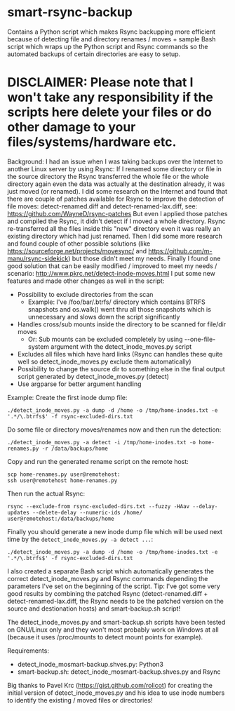 # smart-rsync-backup
Contains a Python script which makes Rsync backupping more efficient because of detecting file and directory renames / moves + sample Bash script which wraps up the Python script and Rsync commands so the automated backups of certain directories are easy to setup.

# DISCLAIMER: Please note that I won't take any responsibility if the scripts here delete your files or do other damage to your files/systems/hardware etc.

Background:
I had an issue when I was taking backups over the Internet to another Linux server by using Rsync: If I renamed some directory or file in the source directory the Rsync transferred the whole file or the whole directory again even the data was actually at the destination already, it was just moved (or renamed). I did some research on the Internet and found that there are couple of patches available for Rsync to improve the detection of file moves: detect-renamed.diff and detect-renamed-lax.diff, see: https://github.com/WayneD/rsync-patches But even I applied those patches and compiled the Rsync, it didn't detect if I moved a whole directory. Rsync re-transferred all the files inside this "new" directory even it was really an existing directory which had just renamed. Then I did some more research and found couple of other possible solutions (like https://sourceforge.net/projects/movesync/ and https://github.com/m-manu/rsync-sidekick) but those didn't meet my needs. Finally I found one good solution that can be easily modified / improved to meet my needs / scenario: http://www.pkrc.net/detect-inode-moves.html I put some new features and made other changes as well in the script:
* Possibility to exclude directories from the scan
  * Example: I've /foo/bar/.btrfs/ directory which contains BTRFS snapshots and os.walk() went thru all those snapshots which is unnecessary and slows down the script significantly
* Handles cross/sub mounts inside the directory to be scanned for file/dir moves
  * Or: Sub mounts can be excluded completely by using --one-file-system argument with the detect_inode_moves.py script
* Excludes all files which have hard links (Rsync can handles these quite well so detect_inode_moves.py exclude them automatically)
* Possibility to change the source dir to something else in the final output script generated by detect_inode_moves.py (detect)
* Use argparse for better argument handling

Example:
Create the first inode dump file:
```
./detect_inode_moves.py -a dump -d /home -o /tmp/home-inodes.txt -e '.*/\.btrfs$' -f rsync-excluded-dirs.txt
```
Do some file or directory moves/renames now and then run the detection:
```
./detect_inode_moves.py -a detect -i /tmp/home-inodes.txt -o home-renames.py -r /data/backups/home
```
Copy and run the generated rename script on the remote host:
```
scp home-renames.py user@remotehost:
ssh user@remotehost home-renames.py
```
Then run the actual Rsync:
```
rsync --exclude-from rsync-excluded-dirs.txt --fuzzy -HAav --delay-updates --delete-delay --numeric-ids /home/ user@remotehost:/data/backups/home
```
Finally you should generate a new inode dump file which will be used next time by the `detect_inode_moves.py -a detect ...`:
```
./detect_inode_moves.py -a dump -d /home -o /tmp/home-inodes.txt -e '.*/\.btrfs$' -f rsync-excluded-dirs.txt
```

I also created a separate Bash script which automatically generates the correct detect_inode_moves.py and Rsync commands depending the parameters I've set on the beginning of the script. Tip: I've got some very good results by combining the patched Rsync (detect-renamed.diff + detect-renamed-lax.diff, the Rsync needs to be the patched version on the source and destionation hosts) and smart-backup.sh script!

The detect_inode_moves.py and smart-backup.sh scripts have been tested on GNU/Linux only and they won't most probably work on Windows at all (because it uses /proc/mounts to detect mount points for example).

Requirements:
* detect_inode_mosmart-backup.shves.py: Python3
* smart-backup.sh: detect_inode_mosmart-backup.shves.py and Rsync

Big thanks to Pavel Krc (https://gist.github.com/rolicot) for creating the initial version of detect_inode_moves.py and his idea to use inode numbers to identify the existing / moved files or directories!
